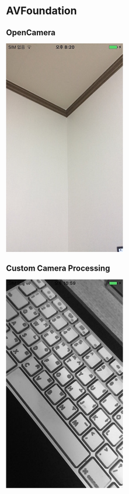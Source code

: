 # AVFoundation

## OpenCamera

![](art/open_camera_result.jpg)

## Custom Camera Processing

![](art/custom_camera_processing_result.jpg)